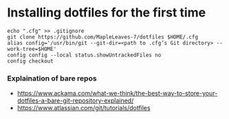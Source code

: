 # Installing dotfiles for the first time

```
echo ".cfg" >> .gitignore
git clone https://github.com/MapleLeaves-7/dotfiles $HOME/.cfg
alias config='/usr/bin/git --git-dir=<path to .cfg’s Git directory> --work-tree=$HOME'
config config --local status.showUntrackedFiles no
config checkout
```

### Explaination of bare repos

- https://www.ackama.com/what-we-think/the-best-way-to-store-your-dotfiles-a-bare-git-repository-explained/
- https://www.atlassian.com/git/tutorials/dotfiles
